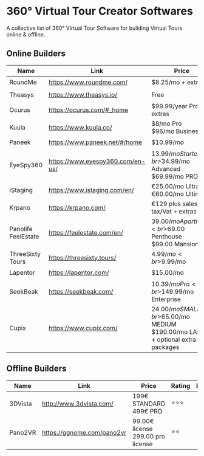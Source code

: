# 360&deg; Virtual Tour Creator Softwares
A collective list of 360&deg; Virtual Tour Software for building Virtual Tours online &amp; offline.

## Online Builders

| Name | Link | Price | Rating | Example |
|---|---|---|---|:---:|
| RoundMe | https://www.roundme.com/  | $8.25/mo + extras | :star::star::star: | [Go](https://roundme.com/tour/320617/view/1054017/)
| Theasys | https://www.theasys.io/  | Free | :star::star::star::star: | [Go](https://www.theasys.io/viewer/49Doq2Epmk8FuDaGvGwnvrVAE62XUP/) |
| Ocurus | https://ocurus.com/#_home  | $99.99/year Pro + extras | :star::star::star: | [Go](https://ocurus.com/tour/MTEw) |
| Kuula | https://www.kuula.co/ | $8/mo Pro<br> $96/mo Business | :star::star: | [Go](https://kuula.co/post/7P2MZ) |
| Paneek | https://www.paneek.net/#/home  | $10.99/mo | :star::star: | [Go](https://www.paneek.net/#/tour/view/4305) |
| EyeSpy360 | https://www.eyespy360.com/en-us/ | $13.99/mo Starter<br>$34.99/mo Advanced<br> $69.99/mo PRO 25 | :star::star::star: | [Go](https://eyespy360.vr-360-tour.com/e/IkwBZmklu0g/e?initvars.autorotate.enabled=true&hidehotspotlabels=true) |
| iStaging | https://www.istaging.com/en/ | &euro;25.00/mo Ultra<br>&euro;60.00/mo Ultimate | :star::star: | [Go](https://livetour.istaging.com/595a26217286700066ed92b2)
| Krpano | https://krpano.com/ | &euro;129 plus sales tax/Vat + extras | :star::star::star: | [Go](https://krpano.com/tours/weingut/) |
| Panolife FeelEstate | https://feelestate.com/en/ | $39.00/mo Apartment<br>$69.00 Penthouse<br>$99.00 Mansion | :star::star: | [Go](https://panocreator.com/view/fullscreen/id/VRZW7) |
| ThreeSixty Tours | https://threesixty.tours/ | $4.99/mo<br>$9.99/mo | :star::star: | [Go](https://threesixty.tours/demo/live-action/)
| Lapentor | https://lapentor.com/ | $15.00/mo | :star: | [Go](https://360.goterest.com/sphere/jamescarr) |
| SeekBeak | https://seekbeak.com/ | $10.39/mo Pro<br>$149.99/mo Enterprise | :star::star: | [Go](https://seekbeak.com/v/grdzJyA1MBy)
| Cupix | https://www.cupix.com/ | $24.00/mo SMALL<br>$65.00/mo MEDIUM<br>$190.00/mo LARGE<br>+ optional extra packages | :star::star::star: | [Go](https://players.cupix.com/p/wSMsPkEj) |

## Offline Builders

| Name | Link | Price | Rating | Example |
|---|---|---|---|:---:|
| 3DVista | http://www.3dvista.com/  | 199&euro; STANDARD<br>499&euro; PRO<br> | :star::star::star: | [Go](http://www.3dvista.com/samples/new_york_loft.html)
| Pano2VR | https://ggnome.com/pano2vr | 99.00&euro; license<br> 299.00 pro license | :star::star: | [Go](https://ggnome.com/samples/pano2vr_5/tower/) |
